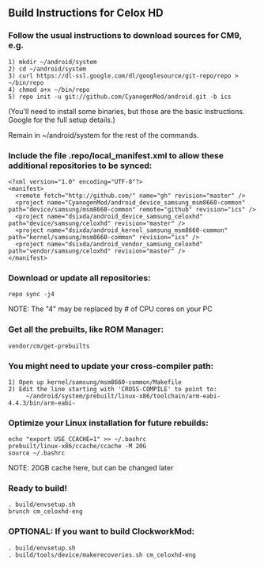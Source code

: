 ## Build Instructions for Celox HD


### Follow the usual instructions to download sources for CM9, e.g.
```
1) mkdir ~/android/system
2) cd ~/android/system
3) curl https://dl-ssl.google.com/dl/googlesource/git-repo/repo > ~/bin/repo
4) chmod a+x ~/bin/repo
5) repo init -u git://github.com/CyanogenMod/android.git -b ics
```
(You'll need to install some binaries, but those are the basic instructions. Google for the full setup details.)

Remain in ~/android/system for the rest of the commands.

### Include the file .repo/local_manifest.xml to allow these additional repositories to be synced:
```
<?xml version="1.0" encoding="UTF-8"?>
<manifest>
  <remote fetch="http://github.com/" name="gh" revision="master" />
  <project name="CyanogenMod/android_device_samsung_msm8660-common" path="device/samsung/msm8660-common" remote="github" revision="ics" />
  <project name="dsixda/android_device_samsung_celoxhd" path="device/samsung/celoxhd" revision="master" />
  <project name="dsixda/android_kernel_samsung_msm8660-common" path="kernel/samsung/msm8660-common" revision="ics" />
  <project name="dsixda/android_vendor_samsung_celoxhd" path="vendor/samsung/celoxhd" revision="master" />
</manifest>
```

### Download or update all repositories:
```
repo sync -j4   
```
NOTE: The "4" may be replaced by # of CPU cores on your PC


### Get all the prebuilts, like ROM Manager:
```
vendor/cm/get-prebuilts
```

### You might need to update your cross-compiler path:
```
1) Open up kernel/samsung/msm8660-common/Makefile
2) Edit the line starting with 'CROSS-COMPILE' to point to: 
     ~/android/system/prebuilt/linux-x86/toolchain/arm-eabi-4.4.3/bin/arm-eabi-
```

### Optimize your Linux installation for future rebuilds:
```
echo "export USE_CCACHE=1" >> ~/.bashrc
prebuilt/linux-x86/ccache/ccache -M 20G
source ~/.bashrc
```
NOTE: 20GB cache here, but can be changed later

### Ready to build!
```
. build/envsetup.sh
brunch cm_celoxhd-eng
```

### OPTIONAL: If you want to build ClockworkMod:
```
. build/envsetup.sh
. build/tools/device/makerecoveries.sh cm_celoxhd-eng 
```


